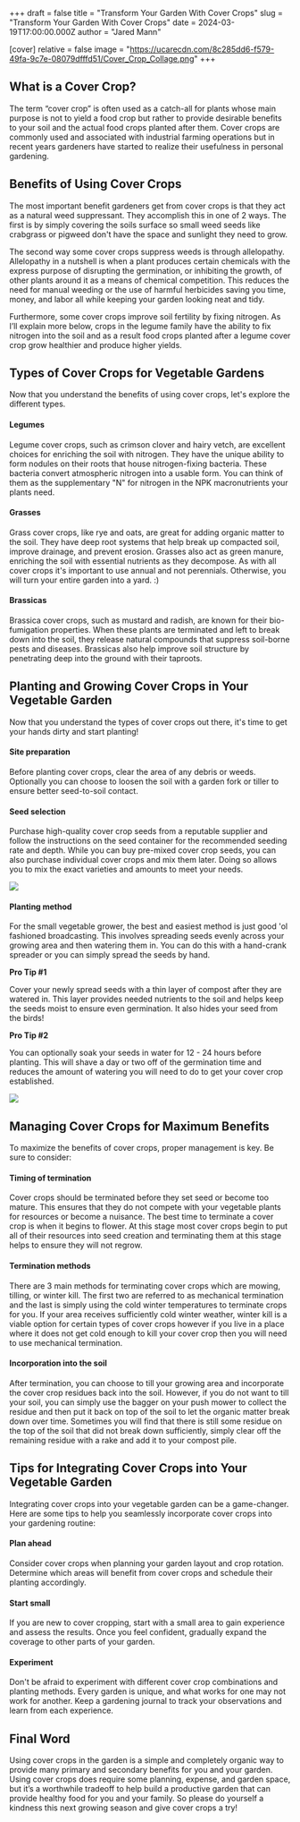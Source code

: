 +++
draft = false
title = "Transform Your Garden With Cover Crops"
slug = "Transform Your Garden With Cover Crops"
date = 2024-03-19T17:00:00.000Z
author = "Jared Mann"

[cover]
relative = false
image = "https://ucarecdn.com/8c285dd6-f579-49fa-9c7e-08079dfffd51/Cover_Crop_Collage.png"
+++
## What is a Cover Crop?

The term “cover crop” is often used as a catch-all for plants whose main purpose is not to yield a food crop but rather to provide desirable benefits to your soil and the actual food crops planted after them. Cover crops are commonly used and associated with industrial farming operations but in recent years gardeners have started to realize their usefulness in personal gardening. 

## Benefits of Using Cover Crops

The most important benefit gardeners get from cover crops is that they act as a natural weed suppressant. They accomplish this in one of 2 ways. The first is by simply covering the soils surface so small weed seeds like crabgrass or pigweed don't have the space and sunlight they need to grow. 

The second way some cover crops suppress weeds is through allelopathy. Allelopathy in a nutshell is when a plant produces certain chemicals with the express purpose of disrupting the germination, or inhibiting the growth, of other plants around it as a means of chemical competition. This reduces the need for manual weeding or the use of harmful herbicides saving you time, money, and labor all while keeping your garden looking neat and tidy.

Furthermore, some cover crops improve soil fertility by fixing nitrogen. As I’ll explain more below, crops in the legume family have the ability to fix nitrogen into the soil and as a result food crops planted after a legume cover crop grow healthier and produce higher yields.

## **Types of Cover Crops for Vegetable Gardens**

Now that you understand the benefits of using cover crops, let's explore the different types.

#### Legumes

Legume cover crops, such as crimson clover and hairy vetch, are excellent choices for enriching the soil with nitrogen. They have the unique ability to form nodules on their roots that house nitrogen-fixing bacteria. These bacteria convert atmospheric nitrogen into a usable form. You can think of them as the supplementary "N" for nitrogen in the NPK macronutrients your plants need.

#### Grasses

Grass cover crops, like rye and oats, are great for adding organic matter to the soil. They have deep root systems that help break up compacted soil, improve drainage, and prevent erosion. Grasses also act as green manure, enriching the soil with essential nutrients as they decompose. As with all cover crops it's important to use annual and not perennials. Otherwise, you will turn your entire garden into a yard. :)

#### Brassicas

Brassica cover crops, such as mustard and radish, are known for their bio-fumigation properties. When these plants are terminated and left to break down into the soil, they release natural compounds that suppress soil-borne pests and diseases. Brassicas also help improve soil structure by penetrating deep into the ground with their taproots.

## Planting and Growing Cover Crops in Your Vegetable Garden

Now that you understand the types of cover crops out there, it's time to get your hands dirty and start planting!

#### Site preparation

Before planting cover crops, clear the area of any debris or weeds. Optionally you can choose to loosen the soil with a garden fork or tiller to ensure better seed-to-soil contact.  

#### Seed selection

Purchase high-quality cover crop seeds from a reputable supplier and follow the instructions on the seed container for the recommended seeding rate and depth. While you can buy pre-mixed cover crop seeds, you can also purchase individual cover crops and mix them later. Doing so allows you to mix the exact varieties and amounts to meet your needs. 

![](https://ucarecdn.com/36527850-b9d4-4c8e-8042-16bcda63d99c/hand_broadcasting.JPG)

#### Planting method

For the small vegetable grower, the best and easiest method is just good 'ol fashioned broadcasting. This involves spreading seeds evenly across your growing area and then watering them in. You can do this with a hand-crank spreader or you can simply spread the seeds by hand.

**Pro Tip #1**

Cover your newly spread seeds with a thin layer of compost after they are watered in. This layer provides needed nutrients to the soil and helps keep the seeds moist to ensure even germination. It also hides your seed from the birds!

**Pro Tip #2**

You can optionally soak your seeds in water for 12 - 24 hours before planting. This will shave a day or two off of the germination time and reduces the amount of watering you will need to do to get your cover crop established. 



![](https://ucarecdn.com/de1e2b12-b0da-43b0-bbed-281cb87e92a8/termination%20collage.png)

## Managing Cover Crops for Maximum Benefits

To maximize the benefits of cover crops, proper management is key. Be sure to consider:

#### Timing of termination

Cover crops should be terminated before they set seed or become too mature. This ensures that they do not compete with your vegetable plants for resources or become a nuisance. The best time to terminate a cover crop is when it begins to flower. At this stage most cover crops begin to put all of their resources into seed creation and terminating them at this stage helps to ensure they will not regrow. 

#### Termination methods

There are 3 main methods for terminating cover crops which are mowing, tilling, or winter kill. The first two are referred to as mechanical termination and the last is simply using the cold winter temperatures to terminate crops for you. If your area receives sufficiently cold winter weather, winter kill is a viable option for certain types of cover crops however if you live in a place where it does not get cold enough to kill your cover crop then you will need to use mechanical termination. 

#### Incorporation into the soil

After termination, you can choose to till your growing area and incorporate the cover crop residues back into the soil. However, if you do not want to till your soil, you can simply use the bagger on your push mower to collect the residue and then put it back on top of the soil to let the organic matter break down over time. Sometimes you will find that there is still some residue on the top of the soil that did not break down sufficiently, simply clear off the remaining residue with a rake and add it to your compost pile. 

## Tips for Integrating Cover Crops into Your Vegetable Garden

Integrating cover crops into your vegetable garden can be a game-changer. Here are some tips to help you seamlessly incorporate cover crops into your gardening routine:

#### Plan ahead

Consider cover crops when planning your garden layout and crop rotation. Determine which areas will benefit from cover crops and schedule their planting accordingly.

#### Start small

If you are new to cover cropping, start with a small area to gain experience and assess the results. Once you feel confident, gradually expand the coverage to other parts of your garden.

#### Experiment

Don't be afraid to experiment with different cover crop combinations and planting methods. Every garden is unique, and what works for one may not work for another. Keep a gardening journal to track your observations and learn from each experience.

## Final Word

Using cover crops in the garden is a simple and completely organic way to provide many primary and secondary benefits for you and your garden. Using cover crops does require some planning, expense, and garden space, but it’s a worthwhile tradeoff to help build a productive garden that can provide healthy food for you and your family.  So please do yourself a kindness this next growing season and give cover crops a try!
